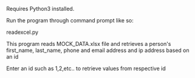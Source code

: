 Requires Python3 installed.

Run the program through command prompt like so:

readexcel.py

This program reads MOCK_DATA.xlsx file and retrieves a person's first_name, last_name, phone and email address and ip address based on an id

Enter an id such as 1,2,etc.. to retrieve values from respective id

